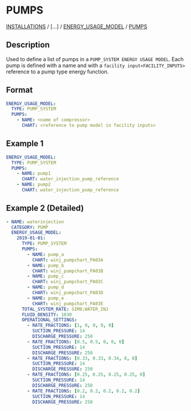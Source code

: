 # PUMPS

[INSTALLATIONS](INSTALLATIONS) / [...] /
[ENERGY_USAGE_MODEL](ENERGY_USAGE_MODEL) / 
[PUMPS](PUMPS)

## Description
Used to define a list of pumps in a `PUMP_SYSTEM ENERGY USAGE MODEL`. Each pump is defined with a name and with a 
`facility input<FACILITY_INPUTS>` reference to a pump type energy function.

## Format
~~~~~~~~yaml
ENERGY_USAGE_MODEL:
  TYPE: PUMP_SYSTEM
  PUMPS:
    - NAME: <name of compressor>
      CHART: <reference to pump model in facility inputs>
~~~~~~~~

## Example 1
~~~~~~~~yaml
ENERGY_USAGE_MODEL:
  TYPE: PUMP_SYSTEM
  PUMPS:
    - NAME: pump1
      CHART: water_injection_pump_reference
    - NAME: pump2
      CHART: water_injection_pump_reference
~~~~~~~~

## Example 2 (Detailed)
~~~~~~~~yaml
- NAME: waterinjection
  CATEGORY: PUMP
  ENERGY_USAGE_MODEL:
    2019-01-01:
      TYPE: PUMP_SYSTEM
      PUMPS:
        - NAME: pump_a
          CHART: winj_pumpchart_PA03A
        - NAME: pump_b
          CHART: winj_pumpchart_PA03B
        - NAME: pump_c
          CHART: winj_pumpchart_PA03C
        - NAME: pump_d
          CHART: winj_pumpchart_PA03D
        - NAME: pump_e
          CHART: winj_pumpchart_PA03E
      TOTAL_SYSTEM_RATE: SIM8;WATER_INJ
      FLUID_DENSITY: 1030
      OPERATIONAL_SETTINGS:
        - RATE_FRACTIONS: [1, 0, 0, 0, 0]
          SUCTION_PRESSURE: 14
          DISCHARGE_PRESSURE: 250
        - RATE_FRACTIONS: [0.5, 0.5, 0, 0, 0]
          SUCTION_PRESSURE: 14
          DISCHARGE_PRESSURE: 250
        - RATE_FRACTIONS: [0.33, 0.33, 0.34, 0, 0]
          SUCTION_PRESSURE: 14
          DISCHARGE_PRESSURE: 250
        - RATE_FRACTIONS: [0.25, 0.25, 0.25, 0.25, 0]
          SUCTION_PRESSURE: 14
          DISCHARGE_PRESSURE: 250
        - RATE_FRACTIONS: [0.2, 0.2, 0.2, 0.2, 0.2]
          SUCTION_PRESSURE: 14
          DISCHARGE_PRESSURE: 250
~~~~~~~~

